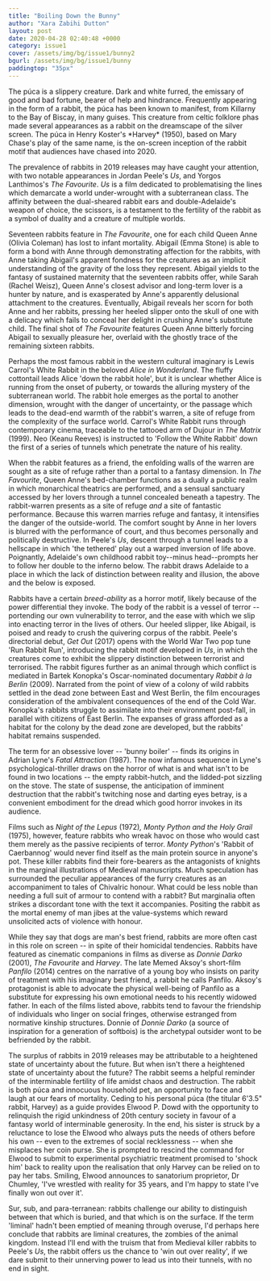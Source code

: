 ```yaml
---
title: "Boiling Down the Bunny"
author: "Xara Zabihi Dutton"
layout: post
date: 2020-04-28 02:40:48 +0000
category: issue1
cover: /assets/img/bg/issue1/bunny2
bgurl: /assets/img/bg/issue1/bunny
paddingtop: "35px"
---
```


<p id="first-paragraph">The púca is a slippery creature. Dark and white furred, the emissary of
good and bad fortune, bearer of help and hindrance. Frequently appearing in the form
of a rabbit, the púca has been known to manifest, from Killarny to the Bay of Biscay, in
many guises. This creature from celtic folklore phas made several
appearances as a rabbit on the dreamscape of the silver screen. The púca
in Henry Koster's *Harvey* (1950), based on Mary Chase's play of the
same name, is the on-screen inception of the rabbit motif that audiences
have chased into 2020.</p>

The prevalence of rabbits in 2019 releases may have caught your
attention, with two notable appearances in Jordan Peele's *Us*, and Yorgos Lanthimos's *The
Favourite*. *Us* is a film dedicated to problematising the lines which
demarcate a world under-wrought with a subterranean class. The affinity between the
dual-sheared rabbit ears and double-Adelaide's weapon of choice, the scissors, is a testament to
the fertility of the rabbit as a symbol of duality and a creature of multiple worlds.

Seventeen rabbits feature in *The Favourite*, one for each child Queen
Anne (Olivia Coleman) has lost to infant mortality. Abigail (Emma Stone) is able to form a
bond with Anne through demonstrating affection for the rabbits, with Anne taking Abigail's
apparent fondness for the creatures as an implicit understanding of the gravity of the loss
they represent. Abigail yields to the fantasy of sustained maternity that the seventeen rabbits
offer, while Sarah (Rachel Weisz), Queen Anne's closest advisor and long-term lover is a
hunter by nature, and is exasperated by Anne's apparently delusional
attachment to the creatures. Eventually, Abigail reveals her scorn for
both Anne and her rabbits, pressing her heeled slipper onto the skull of
one with a delicacy which fails to conceal her delight in crushing
Anne's substitute child. The final shot of *The Favourite* features
Queen Anne bitterly forcing Abigail to sexually pleasure her, overlaid
with the ghostly trace of the remaining sixteen rabbits.

Perhaps the most famous rabbit in the western cultural imaginary is
Lewis Carrol's White Rabbit in the beloved *Alice in Wonderland*. The fluffy cottontail leads
Alice 'down the rabbit hole', but it is unclear whether Alice is running
from the onset of puberty, or towards the alluring mystery of the subterranean world. The rabbit hole emerges as
the portal to another dimension, wrought with the danger of uncertainty, or the
passage which leads to the dead-end warmth of the rabbit's warren, a site of refuge from the
complexity of the surface world. Carrol's White Rabbit runs through contemporary cinema,
traceable to the tattooed arm of Dujour in *The Matrix* (1999). Neo (Keanu Reeves) is
instructed to 'Follow the White Rabbit' down the first of a series of tunnels which penetrate
the nature of his reality.

When the rabbit features as a friend, the enfolding walls of the warren
are sought as a site of refuge rather than a portal to a fantasy dimension. In *The
Favourite*, Queen Anne's bed-chamber functions as a dually a public realm in which monarchical
theatrics are performed, and a sensual sanctuary accessed by her lovers
through a tunnel concealed beneath a tapestry. The rabbit-warren
presents as a site of refuge *and* a site of fantastic performance.
Because this warren marries refuge and fantasy, it intensifies the
danger of the outside-world. The comfort sought by Anne in her lovers is
blurred with the performance of court, and thus becomes personally and
politically destructive. In Peele's *Us*, descent through a tunnel leads
to a hellscape in which 'the tethered' play out a warped inversion of
life above. Poignantly, Adelaide's own childhood rabbit toy--minus
head--prompts her to follow her double to the inferno below. The rabbit
draws Adelaide to a place in which the lack of distinction between
reality and illusion, the above and the below is exposed.

Rabbits have a certain *breed-ability* as a horror motif, likely because
of the power differential they invoke. The body of the rabbit is a vessel of terror
-- portending our own vulnerability to terror, and the ease with which we slip into
enacting terror in the lives of others. Our heeled slipper, like Abigail, is poised and ready
to crush the quivering corpus of the rabbit. Peele's directorial debut, *Get Out* (2017) opens
with the World War Two pop tune 'Run Rabbit Run', introducing the rabbit
motif developed in *Us*, in which the creatures come to exhibit the
slippery distinction between terrorist and terrorised. The rabbit
figures further as an animal through which conflict is mediated in
Bartek Konopka\'s Oscar-nominated documentary *Rabbit à la Berlin*
(2009). Narrated from the point of view of a colony of wild rabbits
settled in the dead zone between East and West Berlin, the film
encourages consideration of the ambivalent consequences of the end of
the Cold War. Konopka's rabbits struggle to assimilate into their
environment post-fall, in parallel with citizens of East Berlin. The
expanses of grass afforded as a habitat for the colony by the dead zone
are developed, but the rabbits' habitat remains suspended.

The term for an obsessive lover -- 'bunny boiler' -- finds its origins
in Adrian Lyne's *Fatal Attraction* (1987). The now infamous sequence in
Lyne's psychological-thriller draws on the horror of what is and what
isn't to be found in two locations -- the empty rabbit-hutch, and the
lidded-pot sizzling on the stove. The state of suspense, the
anticipation of imminent destruction that the rabbit's twitching nose
and darting eyes betray, is a convenient embodiment for the dread which
good horror invokes in its audience.

Films such as *Night of the Lepus* (1972)*, Monty Python and the Holy
Grail* (1975), however, feature rabbits who wreak havoc on those who
would cast them merely as the passive recipients of terror. *Monty
Python*'s 'Rabbit of Caerbannog' would never find itself as the main
protein source in anyone's pot. These killer rabbits find their
fore-bearers as the antagonists of knights in the marginal illustrations
of Medieval manuscripts. Much speculation has surrounded the peculiar
appearances of the furry creatures as an accompaniment to tales of
Chivalric honour. What could be less noble than needing a full suit of
armour to contend with a rabbit? But marginalia often strikes a
discordant tone with the text it accompanies. Positing the rabbit as the
mortal enemy of man jibes at the value-systems which reward unsolicited
acts of violence with honour.

While they say that dogs are man's best friend, rabbits are more often
cast in this role on screen -- in spite of their homicidal tendencies.
Rabbits have featured as cinematic companions in films as diverse as
*Donnie Darko* (2001), *The Favourite* and *Harvey*. The late Memed
Aksoy's short-film *Panfilo* (2014) centres on the narrative of a young
boy who insists on parity of treatment with his imaginary best friend, a
rabbit he calls Panfilo. Aksoy's protagonist is able to advocate the
physical well-being of Panfilo as a substitute for expressing his own
emotional needs to his recently widowed father. In each of the films
listed above, rabbits tend to favour the friendship of individuals who
linger on social fringes, otherwise estranged from normative kinship
structures. Donnie of *Donnie Darko* (a source of inspiration for a
generation of softbois) is the archetypal outsider wont to be befriended
by the rabbit.

The surplus of rabbits in 2019 releases may be attributable to a
heightened state of uncertainty about the future. But when isn't there a
heightened state of uncertainty about the future? The rabbit seems a
helpful reminder of the interminable fertility of life amidst chaos and
destruction. The rabbit is both púca and innocuous household pet, an
opportunity to face and laugh at our fears of mortality. Ceding to his
personal púca (the titular 6'3.5" rabbit, Harvey) as a guide provides
Elwood P. Dowd with the opportunity to relinquish the rigid unkindness
of 20th century society in favour of a fantasy world of interminable
generosity. In the end, his sister is struck by a reluctance to lose the
Elwood who always puts the needs of others before his own -- even to the
extremes of social recklessness -- when she misplaces her coin purse.
She is prompted to rescind the command for Elwood to submit to
experimental psychiatric treatment promised to 'shock him' back to
reality upon the realisation that only Harvey can be relied on to pay
her tabs. Smiling, Elwood announces to sanatorium proprietor, Dr
Chumley, 'I've wrestled with reality for 35 years, and I'm happy to
state I've finally won out over it'.

Sur, sub, and para-terranean: rabbits challenge our ability to
distinguish between that which is buried, and that which is on the
surface. If the term 'liminal' hadn't been emptied of meaning through
overuse, I'd perhaps here conclude that rabbits are liminal creatures,
the zombies of the animal kingdom. Instead I'll end with the truism that
from Medieval killer rabbits to Peele's *Us*, the rabbit offers us the
chance to 'win out over reality', if we dare submit to their unnerving
power to lead us into their tunnels, with no end in sight.
